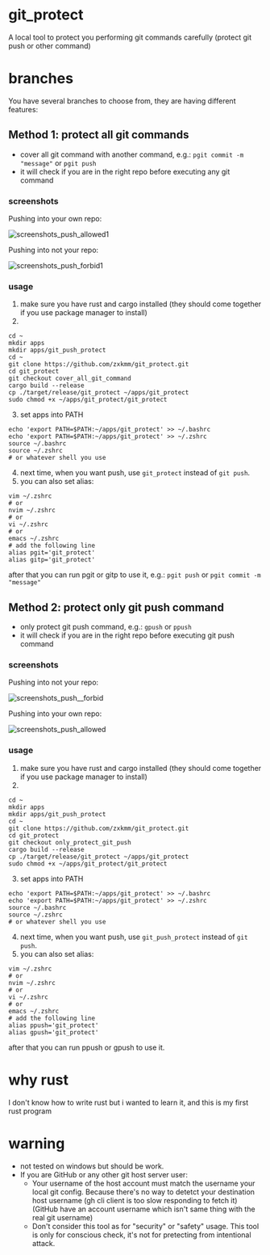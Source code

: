 # git_protect
A local tool to protect you performing git commands carefully (protect git push or other command)

# branches
You have several branches to choose from, they are having different features:

## Method 1: protect all git commands
- cover all git command with another command, e.g.: `pgit commit -m "message"` or `pgit push`
- it will check if you are in the right repo before executing any git command

### screenshots

Pushing into your own repo:

![screenshots_push_allowed1](https://github.com/zxkmm/git_push_protect/blob/cover_all_git_command/tools/img_2.png?raw=true)


Pushing into not your repo:

![screenshots_push_forbid1](https://github.com/zxkmm/git_push_protect/blob/cover_all_git_command/tools/img_3.png?raw=true)


### usage
1. make sure you have rust and cargo installed (they should come together if you use package manager to install)
2.
```
cd ~
mkdir apps
mkdir apps/git_push_protect
cd ~ 
git clone https://github.com/zxkmm/git_protect.git
cd git_protect
git checkout cover_all_git_command
cargo build --release
cp ./target/release/git_protect ~/apps/git_protect
sudo chmod +x ~/apps/git_protect/git_protect
```
3. set apps into PATH
```
echo 'export PATH=$PATH:~/apps/git_protect' >> ~/.bashrc
echo 'export PATH=$PATH:~/apps/git_protect' >> ~/.zshrc
source ~/.bashrc
source ~/.zshrc
# or whatever shell you use
```
4. next time, when you want push, use `git_protect` instead of `git push`.
5. you can also set alias:
```
vim ~/.zshrc
# or
nvim ~/.zshrc
# or
vi ~/.zshrc
# or
emacs ~/.zshrc
# add the following line
alias pgit='git_protect'
alias gitp='git_protect'
```
after that you can run pgit or gitp to use it, e.g.: `pgit push` or `pgit commit -m "message"`

## Method 2: protect only git push command
- only protect git push command, e.g.: `gpush` or `ppush`
- it will check if you are in the right repo before executing git push command

### screenshots
Pushing into not your repo:  

![screenshots_push__forbid](https://github.com/zxkmm/git_push_protect/blob/main/tools/img.png?raw=true)   


Pushing into your own repo:    

![screenshots_push_allowed](https://github.com/zxkmm/git_push_protect/blob/main/tools/img_1.png?raw=true)


### usage
1. make sure you have rust and cargo installed (they should come together if you use package manager to install)
2.
```
cd ~
mkdir apps
mkdir apps/git_push_protect
cd ~ 
git clone https://github.com/zxkmm/git_protect.git
cd git_protect
git checkout only_protect_git_push
cargo build --release
cp ./target/release/git_protect ~/apps/git_protect
sudo chmod +x ~/apps/git_protect/git_protect
```
3. set apps into PATH
```
echo 'export PATH=$PATH:~/apps/git_protect' >> ~/.bashrc
echo 'export PATH=$PATH:~/apps/git_protect' >> ~/.zshrc
source ~/.bashrc
source ~/.zshrc
# or whatever shell you use
```
4. next time, when you want push, use `git_push_protect` instead of `git push`.
5. you can also set alias:
```
vim ~/.zshrc
# or
nvim ~/.zshrc
# or
vi ~/.zshrc
# or
emacs ~/.zshrc
# add the following line
alias ppush='git_protect'
alias gpush='git_protect'
```
after that you can run ppush or gpush to use it.
# why rust
I don't know how to write rust but i wanted to learn it, and this is my first rust program

# warning
- not tested on windows but should be work.
- If you are GitHub or any other git host server user:
    - Your username of the host account must match the username your local git config. Because there's no way to detetct your destination host username (gh cli client is too slow responding to fetch it) (GitHub have an account username which isn't same thing with the real git username)
    - Don't consider this tool as for "security" or "safety" usage. This tool is only for conscious check, it's not for pretecting from intentional attack.
